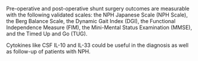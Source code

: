 Pre-operative and post-operative shunt surgery outcomes are measurable with the following validated scales: the NPH Japanese Scale (NPH Scale), the Berg Balance Scale, the Dynamic Gait Index (DGI), the Functional Independence Measure (FIM), the Mini-Mental Status Examination (MMSE), and the Timed Up and Go (TUG).

Cytokines like CSF IL-10 and IL-33 could be useful in the diagnosis as well as follow-up of patients with NPH.